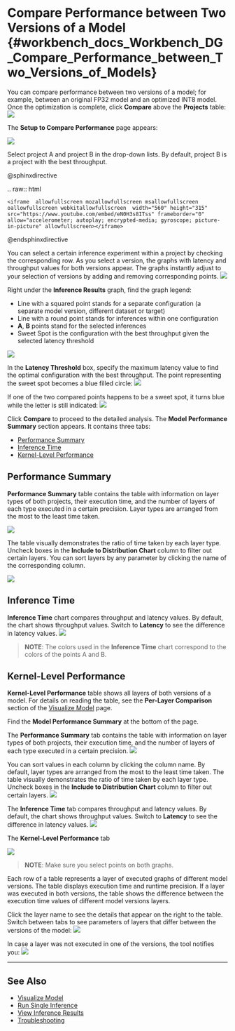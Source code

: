 # Compare Performance between Two Versions of a Model {#workbench_docs_Workbench_DG_Compare_Performance_between_Two_Versions_of_Models}

You can compare performance between two versions of a model; for example, between an original FP32 model and an optimized INT8 model. Once the optimization is complete, click **Compare** above the **Projects** table:
![](img/compare_projects.png)

The **Setup to Compare Performance** page appears:

![](img/compare_performances_mobilenet.png)

Select project A and project B in the drop-down lists. By default, project B is a project with the best throughput.

@sphinxdirective

.. raw:: html

    <iframe  allowfullscreen mozallowfullscreen msallowfullscreen oallowfullscreen webkitallowfullscreen  width="560" height="315" src="https://www.youtube.com/embed/eN0H3s8ITss" frameborder="0" allow="accelerometer; autoplay; encrypted-media; gyroscope; picture-in-picture" allowfullscreen></iframe>

@endsphinxdirective


You can select a certain inference experiment within a project by checking the corresponding row. As you select a version, the graphs with latency and throughput values for both versions appear. The graphs instantly adjust to your selection of versions by adding and removing corresponding points.
![](img/compare_performances_3_4.png)

Right under the **Inference Results** graph, find the graph legend:
* Line with a squared point stands for a separate configuration (a separate model version, different dataset or target)
* Line with a round point stands for inferences within one configuration
* **A**, **B** points stand for the selected inferences
* Sweet Spot is the configuration with the best throughput given the selected latency threshold

![](img/compare_performances_legend-001.png) 

In the **Latency Threshold** box, specify the maximum latency value to find the optimal configuration with the best throughput. The point representing the sweet spot becomes a blue filled circle:
![](img/compare_performances_threshold-001.png)

If one of the two compared points happens to be a sweet spot, it turns blue while the letter is still indicated:
![](img/compare_performances_threshold_002.png)

Click **Compare** to proceed to the detailed analysis. The **Model Performance Summary** section appears. It contains three tabs:
* <a href="#performance-summary">Performance Summary</a>
* <a href="#inference-time">Inference Time</a>
* <a href="#kernel-level-performance">Kernel-Level Performance</a>

## <a name="performance-summary">Performance Summary</a>

**Performance Summary** table contains the table with information on layer types of both
projects, their execution time, and the number of layers of each type executed in a
certain precision. Layer types are arranged from the most to the least time taken. 

![](img/compare_performances_performance_summary_001.png)

The table visually demonstrates the ratio of time taken by each layer type. Uncheck boxes
in the **Include to Distribution Chart** column to filter out certain layers. You can sort layers by any parameter by clicking the name of the corresponding column.


![](img/compare_performances_performance_summary_002.png)


## <a name="inference-time">Inference Time</a>

**Inference Time** chart compares throughput and latency values. By default,
the chart shows throughput values. Switch to **Latency** to see the difference in latency
values.
![](img/compare_performances_005.png)

> **NOTE**: The colors used in the **Inference Time** chart correspond to the colors of the points A and B.

## <a name="kernel-level-performance">Kernel-Level Performance</a>

**Kernel-Level Performance** table shows all layers of both versions of a model. For details on reading the table, see the **Per-Layer Comparison** section of the [Visualize Model](Visualize_Model.md) page.

Find the **Model Performance Summary** at the bottom of the page.

The **Performance Summary** tab contains the table with information on layer types of both
projects, their execution time, and the number of layers of each type executed in a
certain precision. 
![](img/comparison_performance_summary.png) 

You can sort values in each column by clicking the column name. By default, layer types
are arranged from the most to the least time taken. The table visually demonstrates the
ratio of time taken by each layer type. Uncheck boxes in the **Include to Distribution Chart** 
column to filter out certain layers.
![](img/comparison_performance_summary_filtered.png)

The **Inference Time** tab compares throughput and latency values. By default,
the chart shows throughput values. Switch to **Latency** to see the difference in latency
values.
![](img/comparison_inference_time.png)

The **Kernel-Level Performance** tab

![](img/layers_table/layers_table_06.png)
> **NOTE**: Make sure you select points on both graphs.

Each row of a table represents a layer of executed graphs of different model versions. The table
displays execution time and runtime precision. If a layer was executed in both versions, the table shows
the difference between the execution time values of different model versions layers.

Click the layer name to see the details that appear on the right to the table. Switch between tabs 
to see parameters of layers that differ between the versions of the model:
![](img/layers_table/layers_table_07.png)

In case a layer was not executed in one of the versions, the tool notifies you:
![](img/layers_table/layers_table_08.png)

---
## See Also

* [Visualize Model](Visualize_Model.md)
* [Run Single Inference](Run_Single_Inference.md)
* [View Inference Results](View_Inference_Results.md)
* [Troubleshooting](Troubleshooting.md)
